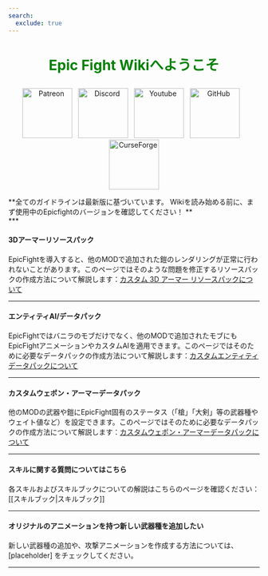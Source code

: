 ```yaml
---
search:
  exclude: true
---
```

# <p style="text-align: center;"><span style="color:green;">**Epic Fight Wikiへようこそ**</span></p>


<p style="text-align: center;"><a title="Patreon" href="https://www.patreon.com/bePatron?u=53051224" target="_blank" rel="noopener noreferrer"><img src="https://github.com/Yesssssman/epicfightmod/assets/77132244/7c517b51-581a-48dc-9130-aaad326dbcb4" alt="Patreon" width="100" height="100" /></a>&nbsp; &nbsp;<a title="Discord" href="https://discord.com/invite/NbAJwj8RHg" target="_blank" rel="noopener noreferrer"><img src="https://github.com/Yesssssman/epicfightmod/assets/77132244/f3358cb9-f3cd-46e7-9ed0-a90bc2b1b188" alt="Discord" width="100" height="100" /></a>&nbsp; &nbsp;<a title="YouTube" href="https://www.youtube.com/@yesman4100" target="_blank" rel="noopener noreferrer"><img src="https://github.com/Yesssssman/epicfightmod/assets/77132244/3f2de855-e926-4eb9-a20c-4c6f44828250" alt="Youtube" width="100" height="100" /></a>&nbsp; &nbsp;<a title="GitHub" href="https://github.com/Yesssssman/epicfightmod/" target="_blank" rel="noopener noreferrer"><img src="https://github.com/Yesssssman/epicfightmod/assets/77132244/23220c47-c1e5-4e2b-82aa-876a86d7ed1a" alt="GitHub" width="100" height="100" /></a>&nbsp; &nbsp;<a title="CurseForge" href="https://www.curseforge.com/minecraft/mc-mods/epic-fight-mod" target="_blank" rel="noopener noreferrer"><img src="https://github.com/Yesssssman/epicfightmod/assets/77132244/3fcda922-a1d2-475a-ba30-d8f5cd88ff3e" alt="CurseForge" width="100" height="100" /></a></p>
**全てのガイドラインは最新版に基づいています。 Wikiを読み始める前に、まず使用中のEpicfightのバージョンを確認してください！ ** <br>
***

#### 3Dアーマーリソースパック

EpicFightを導入すると、他のMODで追加された鎧のレンダリングが正常に行われないことがあります。このページではそのような問題を修正するリソースパックの作成方法について解説します：[カスタム 3D アーマー リソースパックについて](Armor/3Darmor_page1)

***

#### エンティティAI/データパック

EpicFightではバニラのモブだけでなく、他のMODで追加されたモブにもEpicFightアニメーションやカスタムAIを適用できます。このページではそのために必要なデータパックの作成方法について解説します：[カスタムエンティティデータパックについて](Guides/page1)
***

#### カスタムウェポン・アーマーデータパック

他のMODの武器や鎧にEpicFight固有のステータス（「槍」「大剣」等の武器種やウェイト値など）を設定できます。このページではそのために必要なデータパックの作成方法について解説します：[カスタムウェポン・アーマーデータパックについて](Guides/page2)

***

#### スキルに関する質問についてはこちら

各スキルおよびスキルブックについての解説はこちらのページを確認ください： [[スキルブック|スキルブック]]

***

#### オリジナルのアニメーションを持つ新しい武器種を追加したい

新しい武器種の追加や、攻撃アニメーションを作成する方法については、[placeholder] をチェックしてください。

***

